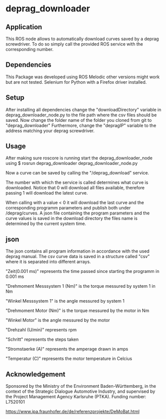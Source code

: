 # deprag_downloader
## Application
This ROS node allows to automatically download curves saved by a deprag screwdriver.
To do so simply call the provided ROS service with the corresponding number.

## Dependencies
This Package was developed using ROS Melodic other versions might work but are not tested.
Selenium for Python with a Firefox driver installed.

## Setup
After installing all dependencies change the "downloadDirectory" variable in deprag_downloader_node.py to 
the file path where the csv files should be saved.
Now change the folder name of the folder you cloned from git to "deprag_downloader"
Furthermore, change the "depragIP" variable to the address matching your deprag screwdriver.

## Usage
After making sure roscore is running start the deprag_downloader_node using
$ rosrun deprag_downloader deprag_downloader_node.py 

Now a curve can be saved by calling the "/deprag_download" service.

The number with which the service is called determines what curve is downloaded.
Notice that 0 will download all files available, therefore passing 1 will download the latest curve.

When calling with a value < 0 it will download the last curve and the corresponding programm parameters and publish both under /deprag/curves.
A json file containing the program parameters and the curve values is saved in the download directory the files name is determined by the current system time.

## json
The json contains all program information in accordance with the used deprag manual. The csv curve data is saved in a 
structure called "csv" where it is separated into different arrays.

"Zeit(0.001 ms)" represents the time passed since starting the programm in 0.001 ms

"Drehmoment Messsystem 1 (Nm)" is the torque messured by system 1 in Nm

"Winkel Messsystem 1" is the angle messured by system 1 

"Drehmoment Motor (Nm)" is the torque messured by the motor in Nm

"Winkel Motor" is the angle messured by the motor

"Drehzahl (U/min)" represents rpm

"Schritt" represents the steps taken

"Stromstaerke (A)" represents the amperage drawn in amps

"Temperatur (C)" represents the motor temperature in Celcius


## Acknowledgement
Sponsored by the Ministry of the Environment Baden-Württemberg, in the context of the Strategic Dialogue Automotive Industry, and supervised by the Project Management Agency Karlsruhe (PTKA). Funding number: L7520101

https://www.ipa.fraunhofer.de/de/referenzprojekte/DeMoBat.html
